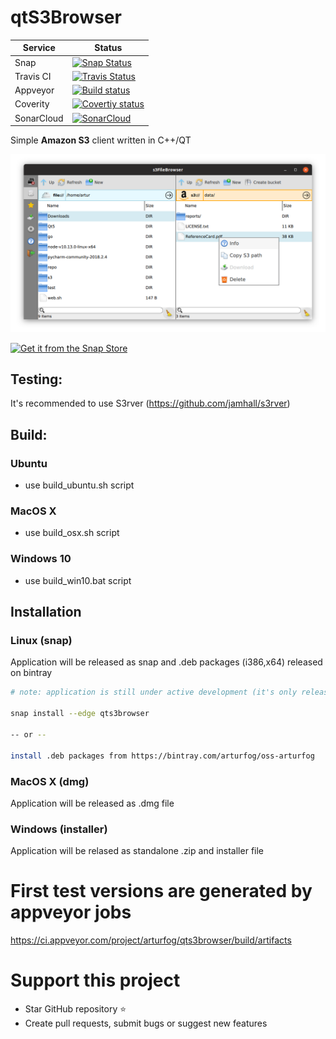 # qtS3Browser
| Service | Status                                         |
| ------- | ---------------------------------------------- |
| Snap | [![Snap Status](https://build.snapcraft.io/badge/arturfog/qtS3Browser.svg)](https://build.snapcraft.io/user/arturfog/qtS3Browser) |
| Travis CI | [![Travis Status](https://travis-ci.org/arturfog/qtS3Browser.svg?branch=master)](https://travis-ci.org/arturfog/qtS3Browser#) |
| Appveyor | [![Build status](https://ci.appveyor.com/api/projects/status/niv2eo6816w73tp9?svg=true)](https://ci.appveyor.com/project/arturfog/qts3browser) |
| Coverity | [![Covertiy status](https://scan.coverity.com/projects/16944/badge.svg)](https://scan.coverity.com/projects/arturfog-qts3browser) |
| SonarCloud | [![SonarCloud](https://sonarcloud.io/api/project_badges/measure?project=arturfog_qtS3Browser&metric=alert_status)](https://sonarcloud.io/dashboard?id=arturfog_qtS3Browser) |

Simple **Amazon S3** client written in C++/QT

![Main Window](https://github.com/arturfog/qtS3Browser/raw/master/assets/app_main.png)

[![Get it from the Snap Store](https://snapcraft.io/static/images/badges/en/snap-store-black.svg)](https://snapcraft.io/qts3browser)

## Testing:

It's recommended to use S3rver (https://github.com/jamhall/s3rver)

## Build:

### Ubuntu
- use build_ubuntu.sh script

### MacOS X 
- use build_osx.sh script

### Windows 10
- use build_win10.bat script

## Installation

### Linux (snap)
Application will be released as snap and .deb packages (i386,x64) released on bintray
```sh
# note: application is still under active development (it's only released in experimental 'edge' channel)

snap install --edge qts3browser

-- or --

install .deb packages from https://bintray.com/arturfog/oss-arturfog
```

### MacOS X (dmg)
Application will be released as .dmg file

### Windows (installer)
Application will be relased as standalone .zip and installer file

# First test versions are generated by appveyor jobs

https://ci.appveyor.com/project/arturfog/qts3browser/build/artifacts

# Support this project
- Star GitHub repository :star:
- Create pull requests, submit bugs or suggest new features
